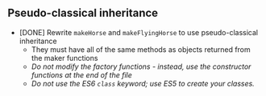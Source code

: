 ## Pseudo-classical inheritance
* [DONE] Rewrite `makeHorse` and `makeFlyingHorse` to use pseudo-classical inheritance
  * They must have all of the same methods as objects returned from the maker functions
  * _Do not modify the factory functions - instead, use the constructor functions at the end of the file_
  * _Do not use the ES6 `class` keyword; use ES5 to create your classes._
